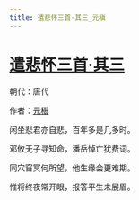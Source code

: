 ```yaml
---
title: 遣悲怀三首·其三_元稹
---
```


# [遣悲怀三首·其三](http://so.gushiwen.org/view_70854.aspx)

朝代：唐代

作者：[元稹](http://so.gushiwen.org/author_18.aspx)

闲坐悲君亦自悲，百年多是几多时。

邓攸无子寻知命，潘岳悼亡犹费词。

同穴窅冥何所望，他生缘会更难期。

惟将终夜常开眼，报答平生未展眉。